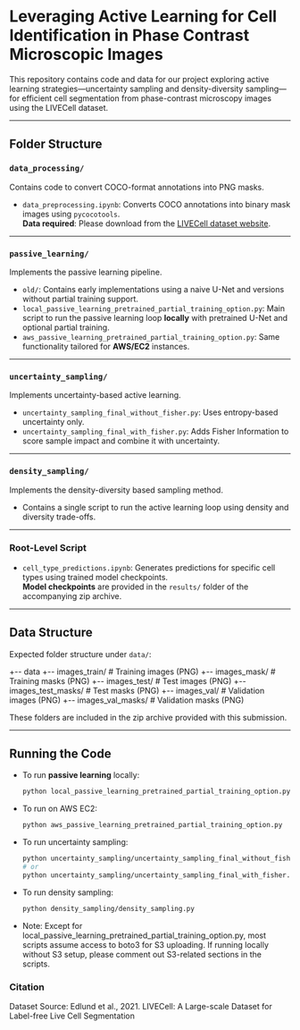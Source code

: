 # Leveraging Active Learning for Cell Identification in Phase Contrast Microscopic Images

This repository contains code and data for our project exploring active learning strategies—uncertainty sampling and density-diversity sampling—for efficient cell segmentation from phase-contrast microscopy images using the LIVECell dataset.

---

## Folder Structure

### `data_processing/`
Contains code to convert COCO-format annotations into PNG masks.

- `data_preprocessing.ipynb`: Converts COCO annotations into binary mask images using `pycocotools`.  
  **Data required**: Please download from the [LIVECell dataset website](https://sartorius-research.github.io/LIVECell/).

---

### `passive_learning/`
Implements the passive learning pipeline.

- `old/`: Contains early implementations using a naive U-Net and versions without partial training support.
- `local_passive_learning_pretrained_partial_training_option.py`: Main script to run the passive learning loop **locally** with pretrained U-Net and optional partial training.
- `aws_passive_learning_pretrained_partial_training_option.py`: Same functionality tailored for **AWS/EC2** instances.

---

### `uncertainty_sampling/`
Implements uncertainty-based active learning.

- `uncertainty_sampling_final_without_fisher.py`: Uses entropy-based uncertainty only.
- `uncertainty_sampling_final_with_fisher.py`: Adds Fisher Information to score sample impact and combine it with uncertainty.

---

### `density_sampling/`
Implements the density-diversity based sampling method.

- Contains a single script to run the active learning loop using density and diversity trade-offs.

---

### Root-Level Script
- `cell_type_predictions.ipynb`: Generates predictions for specific cell types using trained model checkpoints.  
  **Model checkpoints** are provided in the `results/` folder of the accompanying zip archive.

---

## Data Structure

Expected folder structure under `data/`:

+-- data
    +-- images_train/ # Training images (PNG)
    +-- images_mask/ # Training masks (PNG)
    +-- images_test/ # Test images (PNG)
    +-- images_test_masks/ # Test masks (PNG)
    +-- images_val/ # Validation images (PNG)
    +-- images_val_masks/ # Validation masks (PNG)


These folders are included in the zip archive provided with this submission.

---

## Running the Code

- To run **passive learning** locally:
  ```bash
  python local_passive_learning_pretrained_partial_training_option.py

- To run on AWS EC2:
    ```bash
    python aws_passive_learning_pretrained_partial_training_option.py

- To run uncertainty sampling:
     ```bash
    python uncertainty_sampling/uncertainty_sampling_final_without_fisher.py
    # or
    python uncertainty_sampling/uncertainty_sampling_final_with_fisher.py

- To run density sampling:
    ```bash
    python density_sampling/density_sampling.py

- Note: Except for local_passive_learning_pretrained_partial_training_option.py, most scripts assume access to boto3 for S3 uploading. If running locally without S3 setup, please comment out S3-related sections in the scripts.

### Citation
Dataset Source:
Edlund et al., 2021. LIVECell: A Large-scale Dataset for Label-free Live Cell Segmentation